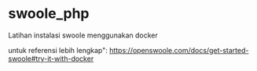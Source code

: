 # swoole_php
Latihan instalasi swoole menggunakan docker

untuk referensi lebih lengkap":
https://openswoole.com/docs/get-started-swoole#try-it-with-docker

